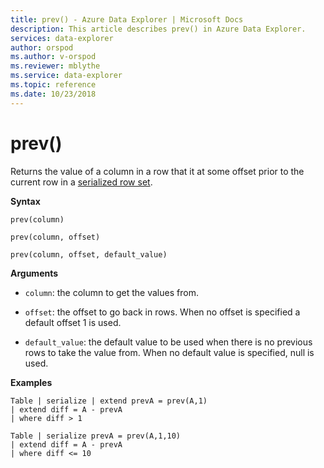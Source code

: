```yaml
---
title: prev() - Azure Data Explorer | Microsoft Docs
description: This article describes prev() in Azure Data Explorer.
services: data-explorer
author: orspod
ms.author: v-orspod
ms.reviewer: mblythe
ms.service: data-explorer
ms.topic: reference
ms.date: 10/23/2018
---
```

# prev()

Returns the value of a column in a row that it at some offset prior to the
current row in a [serialized row set](./windowsfunctions.md#serialized-row-set).

**Syntax**

`prev(column)`

`prev(column, offset)`

`prev(column, offset, default_value)`

**Arguments**

* `column`: the column to get the values from.

* `offset`: the offset to go back in rows. When no offset is specified a default offset 1 is used.

* `default_value`: the default value to be used when there is no previous rows to take the value from. When no default value is specified, null is used.


**Examples**
```kusto
Table | serialize | extend prevA = prev(A,1)
| extend diff = A - prevA
| where diff > 1

Table | serialize prevA = prev(A,1,10)
| extend diff = A - prevA
| where diff <= 10
```